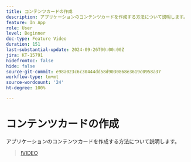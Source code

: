 ```yaml
---
title: コンテンツカードの作成
description: アプリケーションのコンテンツカードを作成する方法について説明します。
feature: In App
role: User
level: Beginner
doc-type: Feature Video
duration: 151
last-substantial-update: 2024-09-26T00:00:00Z
jira: KT-15791
hidefromtoc: false
hide: false
source-git-commit: e98a023c6c30444dd58d9030868e3619c0958a37
workflow-type: tm+mt
source-wordcount: '24'
ht-degree: 100%

---
```



# コンテンツカードの作成

アプリケーションのコンテンツカードを作成する方法について説明します。

>[!VIDEO](https://video.tv.adobe.com/v/3434783/?learn=on)
